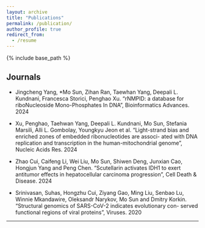 ```yaml
---
layout: archive
title: "Publications"
permalink: /publication/
author_profile: true
redirect_from:
  - /resume
---
```


{% include base_path %}

Journals
---

* Jingcheng Yang, *Mo Sun, Zihan Ran, Taewhan Yang, Deepali L. Kundnani, Francesca Storici, Penghao Xu. “rNMPID: a database for riboNucleoside Mono-Phosphates In DNA”, Bioinformatics Advances. 2024
  
* Xu, Penghao, Taehwan Yang, Deepali L. Kundnani, Mo Sun, Stefania Marsili, Alli L. Gombolay, Youngkyu Jeon et al. “Light-strand bias and enriched zones of embedded ribonucleotides are associ- ated with DNA replication and transcription in the human-mitochondrial genome”, Nucleic Acids Res. 2024

* Zhao Cui, Caifeng Li, Wei Liu, Mo Sun, Shiwen Deng, Junxian Cao, Hongjun Yang and Peng Chen. “Scutellarin activates IDH1 to exert antitumor effects in hepatocellular carcinoma progression”, Cell Death & Disease. 2024

* Srinivasan, Suhas, Hongzhu Cui, Ziyang Gao, Ming Liu, Senbao Lu, Winnie Mkandawire, Oleksandr Narykov, Mo Sun and Dmitry Korkin. “Structural genomics of SARS-CoV-2 indicates evolutionary con- served functional regions of viral proteins”, Viruses. 2020

---
  

